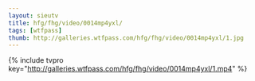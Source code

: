 ```yaml
--- 
layout: sieutv
title: hfg/fhg/video/0014mp4yxl/
tags: [wtfpass]
thumb: http://galleries.wtfpass.com/hfg/fhg/video/0014mp4yxl/1.jpg
---
```

{% include tvpro key="http://galleries.wtfpass.com/hfg/fhg/video/0014mp4yxl/1.mp4" %} 
